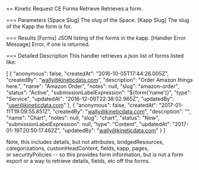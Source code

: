 == Kinetic Request CE Forms Retrieve
Retrieves a form.

=== Parameters
[Space Slug]
  The slug of the Space.
[Kapp Slug]
  The slug of the Kapp the form is for.


=== Results
[Forms]
  JSON listing of the forms in the kapp.
[Handler Error Message]
  Error, if one is returned.
  

=== Detailed Description
This handler retrieves a json list of forms listed like:

[
    {
      "anonymous": false,
      "createdAt": "2016-10-05T17:44:26.005Z",
      "createdBy": "wally@kineticdata.com",
      "description": "Order Amazon things here.",
      "name": "Amazon Order",
      "notes": null,
      "slug": "amazon-order",
      "status": "Active",
      "submissionLabelExpression": "${form('name')}",
      "type": "Service",
      "updatedAt": "2016-12-09T22:38:02.965Z",
      "updatedBy": "user@kineticdata.com"
    },
    {
      "anonymous": false,
      "createdAt": "2017-01-11T19:09:55.851Z",
      "createdBy": "wally@kineticdata.com",
      "description": "",
      "name": "Chart",
      "notes": null,
      "slug": "chart",
      "status": "New",
      "submissionLabelExpression": null,
      "type": "Content",
      "updatedAt": "2017-01-19T20:50:17.462Z",
      "updatedBy": "wally@kineticdata.com"
    }
]

Note, this includes details, but not attributes, bridgedResources, categorizations, customHeadContent, fields, kapp, pages,  
or securityPolicies -- so this provides form information, but is not a form export or a way to retrieve details, fields, etc
off the forms.